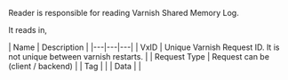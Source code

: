 Reader is responsible for reading Varnish Shared Memory Log.

It reads in,

| Name  | Description  |
|---|---|---|
| VxID  | Unique Varnish Request ID. It is not unique between varnish restarts.  |
| Request Type  | Request can be (client / backend)  |
| Tag  |   |
| Data  |   |
